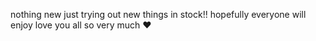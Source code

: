 nothing new just trying out new things in stock!! hopefully everyone will enjoy love you all so very much :heart:
